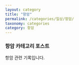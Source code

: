 ```yaml
---
layout: category
title: "항암"
permalink: /categories/일상/항암/
taxonomy: categories
category: 항암
---
```


### 항암 카테고리 포스트
항암 관련 기록입니다.
